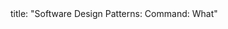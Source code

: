 <frontmatter>
title: "Software Design Patterns: Command: What"
</frontmatter>

<include src="navbar.md" boilerplate />

<include src="unit-inPage-asFlat.md" boilerplate />